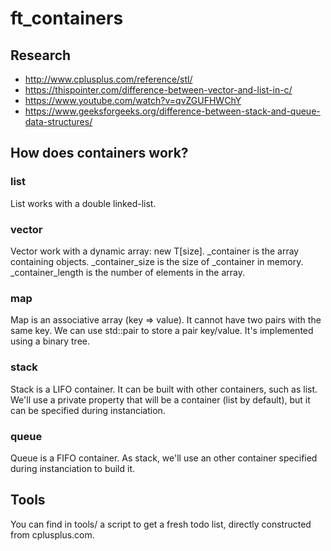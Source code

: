 # ft_containers
## Research
- http://www.cplusplus.com/reference/stl/
- https://thispointer.com/difference-between-vector-and-list-in-c/
- https://www.youtube.com/watch?v=qvZGUFHWChY
- https://www.geeksforgeeks.org/difference-between-stack-and-queue-data-structures/
## How does containers work?
### list
List works with a double linked-list.
### vector
Vector work with a dynamic array: new T[size].
_container is the array containing objects.
_container_size is the size of _container in memory.
_container_length is the number of elements in the array.
### map
Map is an associative array (key => value). It cannot have two pairs with the same key.
We can use std::pair to store a pair key/value.
It's implemented using a binary tree.
### stack
Stack is a LIFO container. It can be built with other containers, such as list.
We'll use a private property that will be a container (list by default), but it can be specified during instanciation.
### queue
Queue is a FIFO container. As stack, we'll use an other container specified during instanciation to build it.
## Tools
You can find in tools/ a script to get a fresh todo list, directly constructed from cplusplus.com.